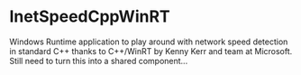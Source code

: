 # InetSpeedCppWinRT
Windows Runtime application to play around with network speed detection in standard C++ thanks to C++/WinRT by Kenny Kerr and team at Microsoft. Still need to turn this into a shared component...
